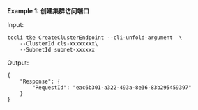 **Example 1: 创建集群访问端口**



Input: 

```
tccli tke CreateClusterEndpoint --cli-unfold-argument  \
    --ClusterId cls-xxxxxxxx\
    --SubnetId subnet-xxxxxx
```

Output: 
```
{
    "Response": {
        "RequestId": "eac6b301-a322-493a-8e36-83b295459397"
    }
}
```

